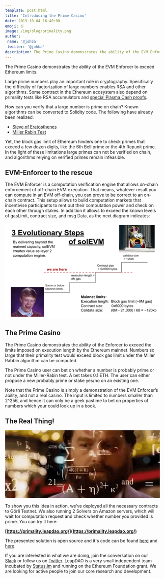 ```yaml
---
template: post.html
title: 'Introducing the Prime Casino'
date: 2019-10-04 16:40:00
emoji: ℧
image: /img/blog/primality.png
author:
 name: '@johba'
 twitter: '@johba'
description: The Prime Casino demonstrates the ability of the EVM Enforcer to exceed Ethereum limits.
---
```


The Prime Casino demonstrates the ability of the EVM Enforcer to exceed Ethereum limits.

Large prime numbers play an important role in cryptography. Specifically the difficulty of factorization of large numbers enables RSA and other algorithms. Some contract in the Ethereum ecosystem also depend on primality tests like RSA accumulators and [special Plasma Cash proofs](https://ethresear.ch/t/log-coins-sized-proofs-of-inclusion-and-exclusion-for-rsa-accumulators/3839).

How can you verify that a large number is prime on chain? Known algorithms can be converted to Solidity code. The following have already been realized:
- [Sieve of Eratosthenes](https://en.wikipedia.org/wiki/Sieve_of_Eratosthenes)
- [Miller Rabin Test](https://en.wikipedia.org/wiki/Miller%E2%80%93Rabin_primality_test)

Yet, the block gas limit of Ethereum hinders one to check primes that exceed a few dozen digits, like the 6th Bell prime or the 4th Repunit prime. In the light of these limitations large primes can not be verified on chain, and algorithms relying on verified primes remain infeasible.

## EVM-Enforcer to the rescue

The EVM Enforcer is a computation verification engine that allows on-chain enforcement of off-chain EVM execution. That means, whatever result you can compute in an EVM off-chain, you can prove to be correct to an on-chain contract. This setup allows to build computation markets that incentivise participants to rent out their computation power and check on each other through stakes. In addition it allows to exceed the known levels of gasLimit, contract size, and msg Data, as the next diagram indicates:

<img src="/img/blog/enforcer.png" alt="EVM Enforcer roadmap in 3 steps">

## The Prime Casino

The Prime Casino demonstrates the ability of the Enforcer to exceed the limits imposed on execution length by the Ethereum mainnet. Numbers so large that their primality test would exceed block gas limit under the Miller Rabbin algorithm can be computed.

The Prime Casino user can bet on whether a number is probably prime or not under the Miller-Rabin test. A bet takes 0.1 ETH. The user can either propose a new probably prime or stake yes/no on an existing one.

Note that the Prime Casino is simply a demonstration of the EVM Enforcer’s ability, and not a real casino. The input is limited to numbers smaller than 2^256, and hence it can only be a geek pastime to bet on properties of numbers which your could look up in a book.

## The Real Thing!

<img src="/img/blog/primality.png" alt="Prime Casino">

To show you this idea in action, we’ve deployed all the necessary contracts to Görli Testnet. We also running 2 Solvers on Amazon servers, which will wait for computation request and check whether number you provided is prime. You can try it here:

**[https://primality.leapdao.org/](https://primality.leapdao.org/)**

The presented solution is open source and it's code can be found [here](https://github.com/leapdao/prime-casino-contracts) and [here](https://github.com/leapdao/prime-casino-frontend).


If you are interested in what we are doing, join the conversation on our [Slack](http://join.leapdao.org) or follow us on [Twitter](https://twitter.com/leapdao). LeapDAO is a very small independent team incubated by [Status.im](https://incubate.status.im/projects/) and running on the Ethereum Foundation grant. We are looking for active people to join our core research and development.
